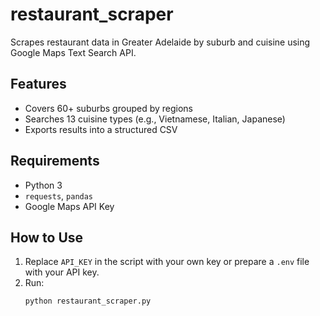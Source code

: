 # restaurant_scraper

Scrapes restaurant data in Greater Adelaide by suburb and cuisine using Google Maps Text Search API.

## Features
- Covers 60+ suburbs grouped by regions
- Searches 13 cuisine types (e.g., Vietnamese, Italian, Japanese)
- Exports results into a structured CSV

## Requirements
- Python 3
- `requests`, `pandas`
- Google Maps API Key

## How to Use
1. Replace `API_KEY` in the script with your own key or prepare a `.env` file with your API key.
2. Run:
   ```bash
   python restaurant_scraper.py